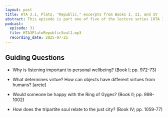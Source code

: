 ```yaml
---
layout: post
title: HTA 3.1, Plato, "Republic," excerpts from Books I, II, and IV
abstract: This episode is part one of five of the lecture series [HTA 3] on Plato's "Republic," excerpts from Books I, II, and IV.
podcast:
  episode: 31
  file: HTA3PlatoRepublicSoul1.mp3
  recording_date: 2025-07-25
---
```


## Guiding Questions

* Why is listening important to personal wellbeing? (Book I; pp. 972-73)

* What determines virtue? How can objects have different virtues from humans? [arete]

* Would someone be happy with the Ring of Gyges? (Book II; pp. 998-1002)

* How does the tripartite soul relate to the just city? (Book IV; pp. 1059-77)
